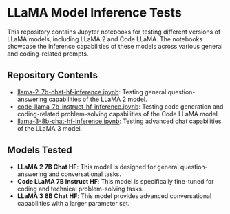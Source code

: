 # LLaMA Model Inference Tests

This repository contains Jupyter notebooks for testing different versions of LLaMA models, including LLaMA 2 and Code LLaMA. The notebooks showcase the inference capabilities of these models across various general and coding-related prompts.

## Repository Contents

- [llama-2-7b-chat-hf-inference.ipynb](https://www.kaggle.com/code/yeasirar/llama-2-7b-chat-hf-inference): Testing general question-answering capabilities of the LLaMA 2 model.
- [code-llama-7b-instruct-hf-inference.ipynb](https://www.kaggle.com/code/yeasirar/code-llama-7b-instruct-hf-inference): Testing code generation and coding-related problem-solving capabilities of the Code LLaMA model.
- [llama-3-8b-chat-hf-inference.ipynb](https://www.kaggle.com/code/yeasirar/llama-3-8b-chat-hf-inference): Testing advanced chat capabilities of the LLaMA 3 model.


## Models Tested

- **LLaMA 2 7B Chat HF**: This model is designed for general question-answering and conversational tasks.
- **Code LLaMA 7B Instruct HF**: This model is specifically fine-tuned for coding and technical problem-solving tasks.
- **LLaMA 3 8B Chat HF**: This model provides advanced conversational capabilities with a larger parameter set.

